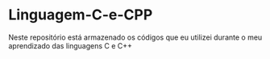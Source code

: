 # Linguagem-C-e-CPP

Neste repositório está armazenado os códigos que eu utilizei durante o meu aprendizado das linguagens C e C++

